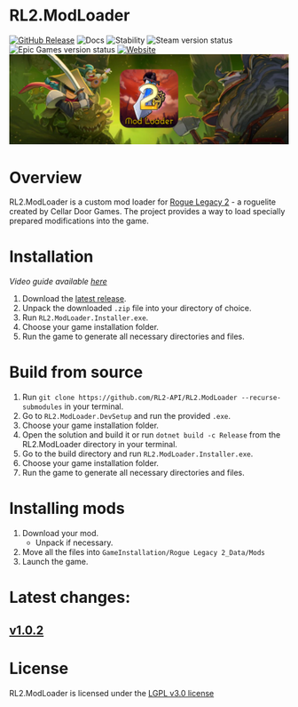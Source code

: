 # RL2.ModLoader
[![GitHub Release](https://img.shields.io/github/v/release/RL2-API/RL2.ModLoader.svg?logo=github&style=flat-square)](https://github.com/RL2-API/RL2.ModLoader/releases/latest)
![Docs](https://img.shields.io/badge/Documentation-Online-blue?logo=github&style=flat-square)
![Stability](https://img.shields.io/badge/Stability-Full-Green?style=flat-square)
![Steam version status](https://img.shields.io/badge/Steam-Works-Works?logo=steam&style=flat-square)
![Epic Games version status](https://img.shields.io/badge/Epic_Games-Works-Works?logo=epicgames&style=flat-square)
[![Website](https://img.shields.io/badge/Website-gray?logo=webtrees&logoColor=white&style=flat-square)](https://rl2-modloader.onrender.com)
![Mod Loader Icon](https://raw.githubusercontent.com/RL2-API/RL2.ModLoader/main/Assets/ModLoaderSocialPreview-1600x516.png)

# Overview
RL2.ModLoader is a custom mod loader for [Rogue Legacy 2](https://roguelegacy2.com) - a roguelite created by Cellar Door Games. The project provides a way to load specially prepared modifications into the game.

# Installation
*Video guide available [here](https://youtu.be/KXa7LqFYy5o)*
1. Download the [latest release](https://github.com/RL2-API/RL2.ModLoader/releases/latest).
2. Unpack the downloaded `.zip` file into your directory of choice.
3. Run `RL2.ModLoader.Installer.exe`.
4. Choose your game installation folder.
5. Run the game to generate all necessary directories and files.

# Build from source
1. Run `git clone https://github.com/RL2-API/RL2.ModLoader --recurse-submodules` in your terminal.
2. Go to `RL2.ModLoader.DevSetup` and run the provided `.exe`.
3. Choose your game installation folder.
4. Open the solution and build it or run `dotnet build -c Release` from the RL2.ModLoader directory in your terminal.
5. Go to the build directory and run `RL2.ModLoader.Installer.exe`.
6. Choose your game installation folder.
7. Run the game to generate all necessary directories and files.

# Installing mods
1. Download your mod.
	- Unpack if necessary.
2. Move all the files into `GameInstallation/Rogue Legacy 2_Data/Mods`
3. Launch the game.

# Latest changes:
## [v1.0.2](https://github.com/RL2-API/RL2.ModLoader/blob/main/CHANGELOG.md)

# License
RL2.ModLoader is licensed under the [LGPL v3.0 license](https://github.com/RL2-API/RL2.ModLoader/blob/main/LICENSE.md)